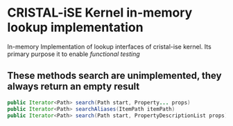 # CRISTAL-iSE Kernel in-memory lookup implementation

In-memory Implementation of lookup interfaces of cristal-ise kernel. Its primary purpose it to enable *functional testing*

## These methods search are unimplemented, they always return an empty result

```java
public Iterator<Path> search(Path start, Property... props)
public Iterator<Path> searchAliases(ItemPath itemPath)
public Iterator<Path> search(Path start, PropertyDescriptionList props)
```